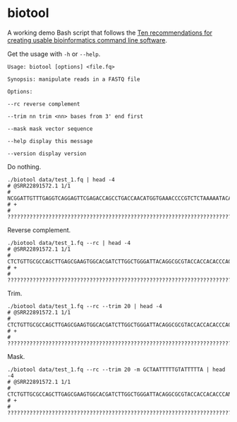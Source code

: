 # biotool

A working demo Bash script that follows the [Ten recommendations for creating
  usable bioinformatics command line
  software](https://academic.oup.com/gigascience/article/2/1/2047-217X-2-15/2656133).

Get the usage with `-h` or `--help`.

```console
Usage: biotool [options] <file.fq>

Synopsis: manipulate reads in a FASTQ file

Options:

--rc reverse complement

--trim nn trim <nn> bases from 3' end first

--mask mask vector sequence

--help display this message

--version display version
```

Do nothing.

```console
./biotool data/test_1.fq | head -4
# @SRR22891572.1 1/1
# NCGGATTGTTTGAGGTCAGGAGTTCGAGACCAGCCTGACCAACATGGTGAAACCCCGTCTCTAAAAATACAAAAATTAGCTGGGTGTGGTGGTACGCGCCTGTAATCCCAGCCAAGATCGTGCCACTTCGCTCAAGCTGGCGCAACAGAG
# +
# ??????????????????????????????????????????????????????????????????????????????????????????????????????????????????????????????????????????????????????
```

Reverse complement.

```console
./biotool data/test_1.fq --rc | head -4
# @SRR22891572.1 1/1
# CTCTGTTGCGCCAGCTTGAGCGAAGTGGCACGATCTTGGCTGGGATTACAGGCGCGTACCACCACACCCAGCTAATTTTTGTATTTTTAGAGACGGGGTTTCACCATGTTGGTCAGGCTGGTCTCGAACTCCTGACCTCAAACAATCCGN
# +
# ??????????????????????????????????????????????????????????????????????????????????????????????????????????????????????????????????????????????????????
```

Trim.

```console
./biotool data/test_1.fq --rc --trim 20 | head -4
# @SRR22891572.1 1/1
# CTCTGTTGCGCCAGCTTGAGCGAAGTGGCACGATCTTGGCTGGGATTACAGGCGCGTACCACCACACCCAGCTAATTTTTGTATTTTTAGAGACGGGGTTTCACCATGTTGGTCAGGCTGGTCTCGAACT
# +
# ??????????????????????????????????????????????????????????????????????????????????????????????????????????????????????????????????
```

Mask.

```console
./biotool data/test_1.fq --rc --trim 20 -m GCTAATTTTTGTATTTTTA | head -4
# @SRR22891572.1 1/1
# CTCTGTTGCGCCAGCTTGAGCGAAGTGGCACGATCTTGGCTGGGATTACAGGCGCGTACCACCACACCCANNNNNNNNNNNNNNNNNNNGAGACGGGGTTTCACCATGTTGGTCAGGCTGGTCTCGAACT
# +
# ??????????????????????????????????????????????????????????????????????????????????????????????????????????????????????????????????
```

